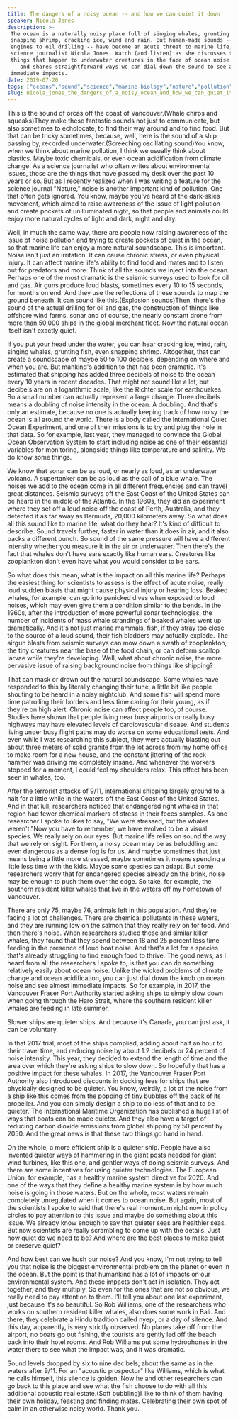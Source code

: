 ```yaml
---
title: The dangers of a noisy ocean -- and how we can quiet it down
speaker: Nicola Jones
description: >-
 The ocean is a naturally noisy place full of singing whales, grunting fish,
 snapping shrimp, cracking ice, wind and rain. But human-made sounds -- from ship
 engines to oil drilling -- have become an acute threat to marine life, says
 science journalist Nicola Jones. Watch (and listen) as she discusses the strange
 things that happen to underwater creatures in the face of ocean noise pollution
 -- and shares straightforward ways we can dial down the sound to see almost
 immediate impacts.
date: 2019-07-20
tags: ["oceans","sound","science","marine-biology","nature","pollution","animals"]
slug: nicola_jones_the_dangers_of_a_noisy_ocean_and_how_we_can_quiet_it_down
---
```


This is the sound of orcas off the coast of Vancouver.(Whale chirps and squeaks)They make
these fantastic sounds not just to communicate, but also sometimes to echolocate, to find
their way around and to find food. But that can be tricky sometimes, because, well, here
is the sound of a ship passing by, recorded underwater.(Screeching oscillating sound)You
know, when we think about marine pollution, I think we usually think about plastics. Maybe
toxic chemicals, or even ocean acidification from climate change. As a science journalist
who often writes about environmental issues, those are the things that have passed my desk
over the past 10 years or so. But as I recently realized when I was writing a feature for
the science journal "Nature," noise is another important kind of pollution. One that often
gets ignored. You know, maybe you've heard of the dark-skies movement, which aimed to raise
awareness of the issue of light pollution and create pockets of unilluminated night, so
that people and animals could enjoy more natural cycles of light and dark, night and
day.

Well, in much the same way, there are people now raising awareness of the issue of noise
pollution and trying to create pockets of quiet in the ocean, so that marine life can
enjoy a more natural soundscape. This is important. Noise isn't just an irritation. It can
cause chronic stress, or even physical injury. It can affect marine life's ability to find
food and mates and to listen out for predators and more. Think of all the sounds we inject
into the ocean. Perhaps one of the most dramatic is the seismic surveys used to look for
oil and gas. Air guns produce loud blasts, sometimes every 10 to 15 seconds, for months on
end. And they use the reflections of these sounds to map the ground beneath. It can sound
like this.(Explosion sounds)Then, there's the sound of the actual drilling for oil and
gas, the construction of things like offshore wind farms, sonar and of course, the nearly
constant drone from more than 50,000 ships in the global merchant fleet. Now the natural
ocean itself isn't exactly quiet.

If you put your head under the water, you can hear cracking ice, wind, rain, singing
whales, grunting fish, even snapping shrimp. Altogether, that can create a soundscape of
maybe 50 to 100 decibels, depending on where and when you are. But mankind's addition to
that has been dramatic. It's estimated that shipping has added three decibels of noise to
the ocean every 10 years in recent decades. That might not sound like a lot, but decibels
are on a logarithmic scale, like the Richter scale for earthquakes. So a small number can
actually represent a large change. Three decibels means a doubling of noise intensity in
the ocean. A doubling. And that's only an estimate, because no one is actually keeping
track of how noisy the ocean is all around the world. There is a body called the
International Quiet Ocean Experiment, and one of their missions is to try and plug the
hole in that data. So for example, last year, they managed to convince the Global Ocean
Observation System to start including noise as one of their essential variables for
monitoring, alongside things like temperature and salinity. We do know some
things.

We know that sonar can be as loud, or nearly as loud, as an underwater volcano. A
supertanker can be as loud as the call of a blue whale. The noises we add to the ocean
come in all different frequencies and can travel great distances. Seismic surveys off the
East Coast of the United States can be heard in the middle of the Atlantic. In the 1960s,
they did an experiment where they set off a loud noise off the coast of Perth, Australia,
and they detected it as far away as Bermuda, 20,000 kilometers away. So what does all this
sound like to marine life, what do they hear? It's kind of difficult to describe. Sound
travels further, faster in water than it does in air, and it also packs a different punch.
So sound of the same pressure will have a different intensity whether you measure it in
the air or underwater. Then there's the fact that whales don't have ears exactly like
human ears. Creatures like zooplankton don't even have what you would consider to be
ears.

So what does this mean, what is the impact on all this marine life? Perhaps the easiest
thing for scientists to assess is the effect of acute noise, really loud sudden blasts
that might cause physical injury or hearing loss. Beaked whales, for example, can go into
panicked dives when exposed to loud noises, which may even give them a condition similar
to the bends. In the 1960s, after the introduction of more powerful sonar technologies,
the number of incidents of mass whale strandings of beaked whales went up dramatically.
And it's not just marine mammals, fish, if they stray too close to the source of a loud
sound, their fish bladders may actually explode. The airgun blasts from seismic surveys
can mow down a swath of zooplankton, the tiny creatures near the base of the food chain,
or can deform scallop larvae while they're developing. Well, what about chronic noise, the
more pervasive issue of raising background noise from things like shipping?

That can mask or drown out the natural soundscape. Some whales have responded to this by
literally changing their tune, a little bit like people shouting to be heard in a noisy
nightclub. And some fish will spend more time patrolling their borders and less time
caring for their young, as if they're on high alert. Chronic noise can affect people too,
of course. Studies have shown that people living near busy airports or really busy
highways may have elevated levels of cardiovascular disease. And students living under
busy flight paths may do worse on some educational tests. And even while I was researching
this subject, they were actually blasting out about three meters of solid granite from the
lot across from my home office to make room for a new house, and the constant jittering of
the rock hammer was driving me completely insane. And whenever the workers stopped for a
moment, I could feel my shoulders relax. This effect has been seen in whales,
too.

After the terrorist attacks of 9/11, international shipping largely ground to a halt for a
little while in the waters off the East Coast of the United States. And in that lull,
researchers noticed that endangered right whales in that region had fewer chemical markers
of stress in their feces samples. As one researcher I spoke to likes to say, "We were
stressed, but the whales weren't."Now you have to remember, we have evolved to be a visual
species. We really rely on our eyes. But marine life relies on sound the way that we rely
on sight. For them, a noisy ocean may be as befuddling and even dangerous as a dense fog
is for us. And maybe sometimes that just means being a little more stressed, maybe
sometimes it means spending a little less time with the kids. Maybe some species can
adapt. But some researchers worry that for endangered species already on the brink, noise
may be enough to push them over the edge. So take, for example, the southern resident
killer whales that live in the waters off my hometown of Vancouver.

There are only 75, maybe 76, animals left in this population. And they're facing a lot of
challenges. There are chemical pollutants in these waters, and they are running low on the
salmon that they really rely on for food. And then there's noise. When researchers studied
these and similar killer whales, they found that they spend between 18 and 25 percent less
time feeding in the presence of loud boat noise. And that's a lot for a species that's
already struggling to find enough food to thrive. The good news, as I heard from all the
researchers I spoke to, is that you can do something relatively easily about ocean noise.
Unlike the wicked problems of climate change and ocean acidification, you can just dial
down the knob on ocean noise and see almost immediate impacts. So for example, in 2017,
the Vancouver Fraser Port Authority started asking ships to simply slow down when going
through the Haro Strait, where the southern resident killer whales are feeding in late
summer.

Slower ships are quieter ships. And because it's Canada, you can just ask, it can be
voluntary.

In that 2017 trial, most of the ships complied, adding about half an hour to their travel
time, and reducing noise by about 1.2 decibels or 24 percent of noise intensity. This
year, they decided to extend the length of time and the area over which they're asking
ships to slow down. So hopefully that has a positive impact for these whales. In 2017, the
Vancouver Fraser Port Authority also introduced discounts in docking fees for ships that
are physically designed to be quieter. You know, weirdly, a lot of the noise from a ship
like this comes from the popping of tiny bubbles off the back of its propeller. And you
can simply design a ship to do less of that and to be quieter. The International Maritime
Organization has published a huge list of ways that boats can be made quieter. And they
also have a target of reducing carbon dioxide emissions from global shipping by 50 percent
by 2050. And the great news is that these two things go hand in hand.

On the whole, a more efficient ship is a quieter ship. People have also invented quieter
ways of hammering in the giant posts needed for giant wind turbines, like this one, and
gentler ways of doing seismic surveys. And there are some incentives for using quieter
technologies. The European Union, for example, has a healthy marine system directive for
2020. And one of the ways that they define a healthy marine system is by how much noise is
going in those waters. But on the whole, most waters remain completely unregulated when it
comes to ocean noise. But again, most of the scientists I spoke to said that there's real
momentum right now in policy circles to pay attention to this issue and maybe do something
about this issue. We already know enough to say that quieter seas are healthier seas. But
now scientists are really scrambling to come up with the details. Just how quiet do we
need to be? And where are the best places to make quiet or preserve quiet?

And how best can we hush our noise? And you know, I'm not trying to tell you that noise is
the biggest environmental problem on the planet or even in the ocean. But the point is
that humankind has a lot of impacts on our environmental system. And these impacts don't
act in isolation. They act together, and they multiply. So even for the ones that are not
so obvious, we really need to pay attention to them. I'll tell you about one last
experiment, just because it's so beautiful. So Rob Williams, one of the researchers who
works on southern resident killer whales, also does some work in Bali. And there, they
celebrate a Hindu tradition called nyepi, or a day of silence. And this day, apparently,
is very strictly observed. No planes take off from the airport, no boats go out fishing,
the tourists are gently led off the beach back into their hotel rooms. And Rob Williams
put some hydrophones in the water there to see what the impact was, and it was
dramatic.

Sound levels dropped by six to nine decibels, about the same as in the waters after 9/11.
For an "acoustic prospector" like Williams, which is what he calls himself, this silence
is golden. Now he and other researchers can go back to this place and see what the fish
choose to do with all this additional acoustic real estate.(Soft bubbling)I like to think
of them having their own holiday, feasting and finding mates. Celebrating their own spot
of calm in an otherwise noisy world. Thank you.

<!--
ad_duration=3.33
comment_count=12
event="TEDSummit 2019"
external_duration=0
external_start_time=0
has_talk_citation=1
intro_duration=11.82
is_subtitle_required="False"
is_talk_featured="True"
language="en"
language_swap="False"
native_language="en"
number_of_related_talks=6
number_of_speakers=1
number_of_subtitled_videos=14
number_of_tags=7
number_of_talk_download_languages=14
number_of_talk_more_resources=0
number_of_talk_recommendations=1
number_of_talks_take_actions=0
post_ad_duration=0.83
published_timestamp="2020-03-11 15:03:00"
recording_date="2019-07-20"
speaker_description="Science journalist"
speaker_is_published=1
speaker_name="Nicola Jones"
talk_more_resources=[]
talk_name="The dangers of a noisy ocean -- and how we can quiet it down"
talk_recommendations_blurb="More resources curated by Nicola Jones"
talks_tags=["oceans","sound","science","marine-biology","nature","pollution","animals"]
talks_take_action=[]
url_audio="https://download.ted.com/talks/NicolaJones_2019T.mp3?apikey=acme-roadrunner"
url_photo_speaker="https://pe.tedcdn.com/images/ted/dac48e8c348e3b8b8c3684609c352e41f2a6e8d1_254x191.jpg"
url_photo_talk="https://s3.amazonaws.com/talkstar-photos/uploads/2ffea392-2017-4b43-9214-7370a24147c9/NicolaJones_2019T-embed.jpg"
url_webpage="https://www.ted.com/talks/nicola_jones_the_dangers_of_a_noisy_ocean_and_how_we_can_quiet_it_down"
video_type_name="TED Stage Talk"
-->